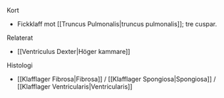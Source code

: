 Kort
- Fickklaff mot [[Truncus Pulmonalis|truncus pulmonalis]]; tre cuspar.

Relaterat
- [[Ventriculus Dexter|Höger kammare]]
 
 Histologi
 - [[Klafflager Fibrosa|Fibrosa]] / [[Klafflager Spongiosa|Spongiosa]] / [[Klafflager Ventricularis|Ventricularis]]

